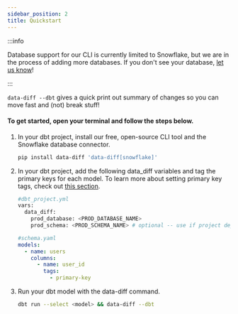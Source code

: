 ```yaml
---
sidebar_position: 2
title: Quickstart
---
```


:::info

Database support for our CLI is currently limited to Snowflake, but we are in the process of adding more databases. If you don't see your database, [let us know](https://github.com/datafold/data-diff/issues/new?assignees=&labels=new-db-driver&template=request-support-for-a-database.md&title=Add+support+for+%3Cdatabase+name%3E)!

:::


`data-diff --dbt` gives a quick print out summary of changes so you can move fast and (not) break stuff!


#### To get started, open your terminal and follow the steps below.

1. In your dbt project, install our free, open-source CLI tool and the Snowflake database connector.
    ```bash
    pip install data-diff 'data-diff[snowflake]'
    ```
2. In your dbt project, add the following data_diff variables and tag the primary keys for each model. To learn more about setting primary key tags, check out [this section](../integrations/orchestration/dbt_adv_config#tag-primary-keys-in-dbt-models).
    ```bash
    #dbt_project.yml
    vars:
      data_diff:
        prod_database: <PROD_DATABASE_NAME>
        prod_schema: <PROD_SCHEMA_NAME> # optional -- use if project deploys to a single schema
    ``` 
    ```yaml
    #schema.yaml
    models:
      - name: users
        columns:
          - name: user_id
            tags:
              - primary-key
    ```
3. Run your dbt model with the data-diff command.
    ```bash
    dbt run --select <model> && data-diff --dbt
    ```